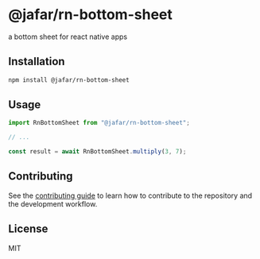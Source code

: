 # @jafar/rn-bottom-sheet

a bottom sheet for react native apps

## Installation

```sh
npm install @jafar/rn-bottom-sheet
```

## Usage

```js
import RnBottomSheet from "@jafar/rn-bottom-sheet";

// ...

const result = await RnBottomSheet.multiply(3, 7);
```

## Contributing

See the [contributing guide](CONTRIBUTING.md) to learn how to contribute to the repository and the development workflow.

## License

MIT
